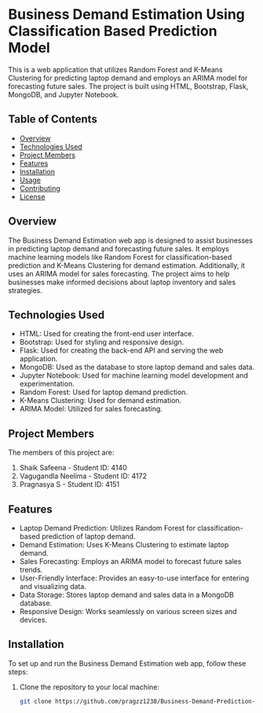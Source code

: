 # Business Demand Estimation Using Classification Based Prediction Model

This is a web application that utilizes Random Forest and K-Means Clustering for predicting laptop demand and employs an ARIMA model for forecasting future sales. The project is built using HTML, Bootstrap, Flask, MongoDB, and Jupyter Notebook.

## Table of Contents

- [Overview](#overview)
- [Technologies Used](#technologies-used)
- [Project Members](#project-members)
- [Features](#features)
- [Installation](#installation)
- [Usage](#usage)
- [Contributing](#contributing)
- [License](#license)

## Overview

The Business Demand Estimation web app is designed to assist businesses in predicting laptop demand and forecasting future sales. It employs machine learning models like Random Forest for classification-based prediction and K-Means Clustering for demand estimation. Additionally, it uses an ARIMA model for sales forecasting. The project aims to help businesses make informed decisions about laptop inventory and sales strategies.

## Technologies Used

- HTML: Used for creating the front-end user interface.
- Bootstrap: Used for styling and responsive design.
- Flask: Used for creating the back-end API and serving the web application.
- MongoDB: Used as the database to store laptop demand and sales data.
- Jupyter Notebook: Used for machine learning model development and experimentation.
- Random Forest: Used for laptop demand prediction.
- K-Means Clustering: Used for demand estimation.
- ARIMA Model: Utilized for sales forecasting.

## Project Members

The members of this project are:

1. Shaik Safeena - Student ID: 4140
2. Vagugandla Neelima - Student ID: 4172
3. Pragnasya S - Student ID: 4151

## Features

- Laptop Demand Prediction: Utilizes Random Forest for classification-based prediction of laptop demand.
- Demand Estimation: Uses K-Means Clustering to estimate laptop demand.
- Sales Forecasting: Employs an ARIMA model to forecast future sales trends.
- User-Friendly Interface: Provides an easy-to-use interface for entering and visualizing data.
- Data Storage: Stores laptop demand and sales data in a MongoDB database.
- Responsive Design: Works seamlessly on various screen sizes and devices.

## Installation

To set up and run the Business Demand Estimation web app, follow these steps:

1. Clone the repository to your local machine:

   ```bash
   git clone https://github.com/pragzz1238/Business-Demand-Prediction-Using-Classification-Based-Predicition-Model.git
